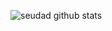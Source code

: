 ![seudad github stats](https://github-readme-stats.vercel.app/api?username=seudad&show_icons=true&theme=dark)
